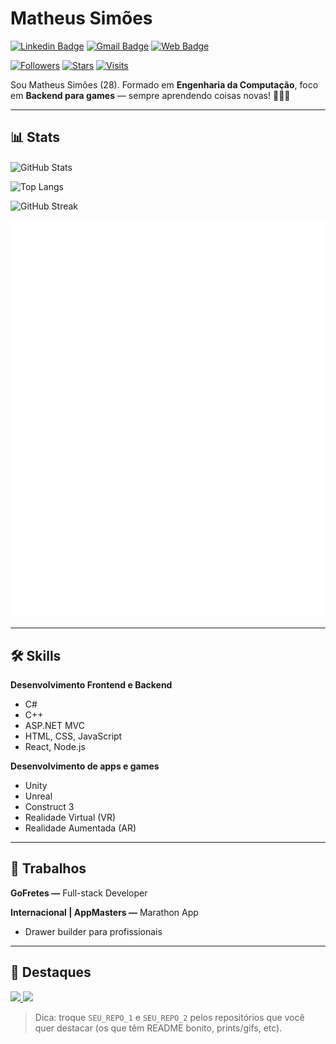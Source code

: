 # Matheus Simões

[![Linkedin Badge](https://img.shields.io/badge/-Matheus%20Simões-ad0c5a?style=flat-square&logo=Linkedin&logoColor=white&link=https://www.linkedin.com/in/matheussourgames/)](https://www.linkedin.com/in/matheussourgames/)
[![Gmail Badge](https://img.shields.io/badge/-matheusjut@gmail.com-ad0c5a?style=flat-square&logo=Gmail&logoColor=white&link=mailto:matheusjut@gmail.com)](mailto:matheusjut@gmail.com)
[![Web Badge](https://img.shields.io/badge/-Portfolio-ad0c5a?style=flat-square&logo=youtubegaming&logoColor=white&link=https://matheussimoes.carrd.co)](https://matheussimoes.carrd.co)

[![Followers](https://img.shields.io/github/followers/MatheusSMA?label=Seguidores&style=flat-square&color=ad0c5a)](https://github.com/MatheusSMA?tab=followers)
[![Stars](https://img.shields.io/github/stars/MatheusSMA?label=Stars&style=flat-square&color=ad0c5a)](https://github.com/MatheusSMA?tab=stars)
[![Visits](https://hits.seeyoufarm.com/api/count/incr/badge.svg?url=https://github.com/MatheusSMA&count_bg=%23ad0c5a&title_bg=%23555555&icon=&icon_color=%23FFFFFF&title=visitas&edge_flat=false)](https://github.com/MatheusSMA)

Sou Matheus Simões (28). Formado em **Engenharia da Computação**, foco em **Backend para games** — sempre aprendendo coisas novas! 👨🏼‍🎓

---

## 📊 Stats

<p align="left">
  <img
    align="center"
    height="165"
    alt="GitHub Stats"
    src="https://new-readme-inky.vercel.app/api?username=MatheusSMA&show_icons=true&count_private=true&include_all_commits=true&custom_title=Github%20Status&hide=issues&theme=radical"
  />
</p>

![Top Langs](https://new-readme-inky.vercel.app/api/top-langs/?username=MatheusSMA&layout=compact&count_private=true&theme=radical)

<!-- Streak (constância de commits) -->
<p>
  <img height="165" alt="GitHub Streak" src="https://streak-stats.demolab.com?user=MatheusSMA&theme=radical&hide_border=true" />
</p>

<!-- Metrics (gera github-metrics.svg via workflow) -->
<p>
  <img alt="Metrics" src="./github-metrics.svg" />
</p>

---

## 🛠️ Skills

**Desenvolvimento Frontend e Backend**
- C#
- C++
- ASP.NET MVC
- HTML, CSS, JavaScript
- React, Node.js

**Desenvolvimento de apps e games**
- Unity
- Unreal
- Construct 3
- Realidade Virtual (VR)
- Realidade Aumentada (AR)

---

## 💼 Trabalhos

**GoFretes —** Full-stack Developer

**Internacional | AppMasters —** Marathon App  
- Drawer builder para profissionais

---

## 📌 Destaques

<p align="left">
  <a href="https://github.com/MatheusSMA/SEU_REPO_1">
    <img height="130" src="https://github-readme-stats.vercel.app/api/pin/?username=MatheusSMA&repo=SEU_REPO_1&theme=radical" />
  </a>
  <a href="https://github.com/MatheusSMA/SEU_REPO_2">
    <img height="130" src="https://github-readme-stats.vercel.app/api/pin/?username=MatheusSMA&repo=SEU_REPO_2&theme=radical" />
  </a>
</p>

> Dica: troque `SEU_REPO_1` e `SEU_REPO_2` pelos repositórios que você quer destacar (os que têm README bonito, prints/gifs, etc).
